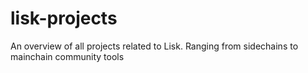 # lisk-projects
An overview of all projects related to Lisk. Ranging from sidechains to mainchain community tools
